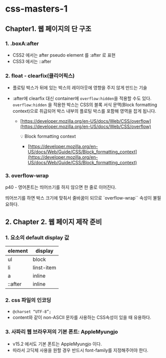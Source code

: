 # css-masters-1

## Chapter1. 웹 페이지의 단 구조

### 1. .boxA:after

- CSS2 에서는 after pseudo element 를 :after 로 표현
- CSS3 에서는 ::after

### 2. float - clearfix(클리어픽스)

- 플로팅 박스가 뒤에 있는 박스의 레이아웃에 영향을 주지 않게 만드는 기술
- :after에 clearfix 대신 container에 `overflow:hidden`을 적용할 수도 있다. `overflow:hidden` 을 적용한 박스는 CSS의 블록 서식 문맥(Block formatting context)으로 취급되어 박스 내부의 플로팅 박스를 포함해 영역을 잡게 됩니다.

  - [https://developer.mozilla.org/en-US/docs/Web/CSS/overflow](https://developer.mozilla.org/en-US/docs/Web/CSS/overflow)
    <aside>
    💡 Block formatting context

    - [https://developer.mozilla.org/en-US/docs/Web/Guide/CSS/Block_formatting_context](https://developer.mozilla.org/en-US/docs/Web/Guide/CSS/Block_formatting_context)
    </aside>

### 3. overflow-wrap

p40 - 영어폰트는 띄어쓰기를 하지 않으면 한 줄로 이어진다.

띄어쓰기를 하면 박스 크기에 맞춰서 줄바꿈이 되므로 `overflow-wrap`` 속성이 불필요하다.

## 2. Chapter 2. 웹 페이지 제작 준비

### 1. 요소의 default display 값

| element | display    |
| ------- | ---------- |
| ul      | block      |
| li      | linst-item |
| a       | inline     |
| ::after | inline     |

### 2. css 파일의 인코딩

- `@charset “UTF-8”;`
- content와 같이 non-ASCII 문자를 사용하는 CSS속성이 있을 때 유용하다.

### 3. 사파리 웹 브라우저의 기본 폰트: AppleMyungjo

- v15.2 에서도 기본 폰트는 AppleMyungjo 이다.
- 따라서 고딕체 사용을 원할 경우 반드시 font-family를 지정해주어야 한다.
